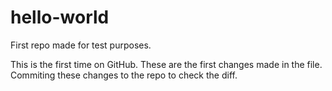 # hello-world
First repo made for test purposes.

This is the first time on GitHub. 
These are the first changes made in the file.
Commiting these changes to the repo to check the diff.

